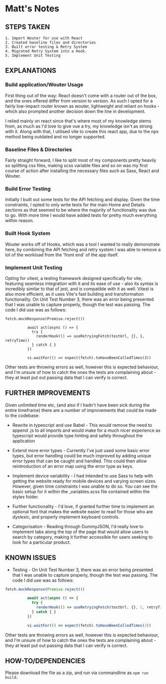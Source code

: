 # Matt's Notes

## STEPS TAKEN
	1. Import Wouter for use with React
	2. Created baseline files and directories
	3. Built error testing & Retry System
	4. Migrated Retry System into a Hook.
	5. Implement Unit Testing

## EXPLANATIONS

### Build application/Wouter Usage

First thing out of the way: React doesn't come with a router out of the box, and the ones offered differ from version to version. As such I opted for a fairly low-impact router known as wouter, lightweight and reliant on hooks - which also prompted another decision down the line in development.

I relied mainly on react since that's where most of my knowledge stems from, as much as I'd love to give vue a try, my knowledge isn't as strong with it. Along with that, I utilised vite to create this react app, due to the npx method being outdated and no longer supported.

### Baseline Files & Directories

Fairly straight forward, I like to split most of my components pretty heavily so splitting css files, making scss variable files and so on was my first course of action after installing the necessary files such as Sass, React and Wouter.

### Build Error Testing

Initially I built out some tests for the API fetching and display. Given the time constraints, I opted to only write tests for the main Home and Details sections as that seemed to be where the majority of functionality was due to go. With more time I would have added tests for pretty much everything within reason.

### Built Hook System

Wouter works off of Hooks, which was a tool I wanted to really demonstrate here, by combining the API fetching and retry system I was able to remove a lot of the workload from the 'front end' of the app itself.

### Implement Unit Testing

Opting for vitest, a testing framework designed specifically for vite, featuring seamless integration with it and its ease of use - also its syntax is incredibly similar to that of jest, and is compatible with it as well. Vitest is also more efficient, as it uses Vite's fast building and transformation functionality. 
On Unit Test Number 3, there was an error being presented that I was unable to capture properly, though the test was passing. The code I did use was as follows:

```
fetch.mockResponse(Promise.reject())

          await act(async () => {
            try {
              renderHook(() => useRetryingFetch(testUrl, {}, 1, retryTime))
            } catch { }
          })

          vi.waitFor(() => expect(fetch).toHaveBeenCalledTimes(3))
```
Other tests are throwing errors as well, however this is expected behaviour, and I'm unsure of how to catch the ones the tests are complaining about - they at least put out passing data that I can verify is correct.


## FURTHER IMPROVEMENTS

Given unlimited time etc, (and also if I hadn't have been sick during the entire timeframe) there are a number of improvements that could be made to the codebase:

 - Rewrite in typescript and use Babel - This would remove the need to append .js to all imports and would make for a much nicer experience as typescript would provide type hinting and safety throughout the application

 - Extend more error types - Currently I've just used some basic error types, but error handling could be much improved by adding unique error types that can be caught and handled. This could then allow reintroduction of an error map using the error type as keys.

- Implement device variability - I had intended to use Sass to help with getting the website ready for mobile devices and varying screen sizes. However, given time constraints I was unable to do so. You can see the basic setup for it within the _variables.scss file contained within the styles folder.

- Further functionality - I'd love, if granted further time to implement an optional font that makes the website easier to read for those who are dyslexic, and properly implement keyboard controls.

- Categorisation - Reading through DummyJSON, I'd really love to implement tabs along the top of the page that would allow users to search by category, making it further accessible for users seeking to look for a particular product.


## KNOWN ISSUES
- Testing - On Unit Test Number 3, there was an error being presented that I was unable to capture properly, though the test was passing. The code I did use was as follows:
```js
fetch.mockResponse(Promise.reject())

          await act(async () => {
            try {
              renderHook(() => useRetryingFetch(testUrl, {}, 1, retryTime))
            } catch { }
          })

          vi.waitFor(() => expect(fetch).toHaveBeenCalledTimes(3))
```
Other tests are throwing errors as well, however this is expected behaviour, and I'm unsure of how to catch the ones the tests are complaining about - they at least put out passing data that I can verify is correct.

## HOW-TO/DEPENDENCIES
Please download the file as a zip, and run via commandline as ```npm run build.```